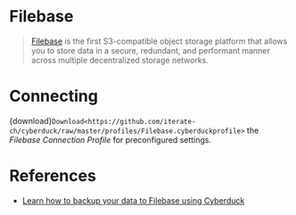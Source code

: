 Filebase
===

> [Filebase](https://docs.filebase.com/) is the first S3-compatible object storage platform that allows you to store data in a secure, redundant, and performant manner across multiple decentralized storage networks.

# Connecting

{download}`Download<https://github.com/iterate-ch/cyberduck/raw/master/profiles/Filebase.cyberduckprofile>` the *Filebase Connection Profile* for preconfigured settings.

# References

- [Learn how to backup your data to Filebase using Cyberduck](https://docs.filebase.com/client-configurations/cyberduck)